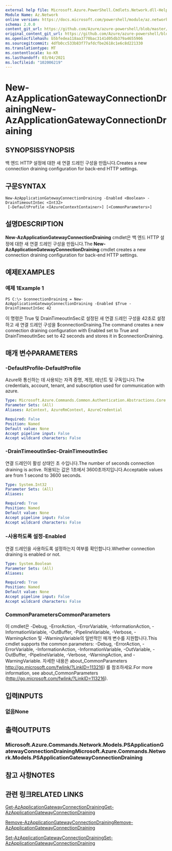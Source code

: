 ```yaml
---
external help file: Microsoft.Azure.PowerShell.Cmdlets.Network.dll-Help.xml
Module Name: Az.Network
online version: https://docs.microsoft.com/powershell/module/az.network/new-azapplicationgatewayconnectiondraining
schema: 2.0.0
content_git_url: https://github.com/Azure/azure-powershell/blob/master/src/Network/Network/help/New-AzApplicationGatewayConnectionDraining.md
original_content_git_url: https://github.com/Azure/azure-powershell/blob/master/src/Network/Network/help/New-AzApplicationGatewayConnectionDraining.md
ms.openlocfilehash: b5bfedea118aa3770bac3141d05db379a4655906
ms.sourcegitcommit: 4dfb0cc533b83f77afdcfbe2618c1e6c8d221330
ms.translationtype: MT
ms.contentlocale: ko-KR
ms.lasthandoff: 03/04/2021
ms.locfileid: "102006219"
---
```

# <span data-ttu-id="015aa-101">New-AzApplicationGatewayConnectionDraining</span><span class="sxs-lookup"><span data-stu-id="015aa-101">New-AzApplicationGatewayConnectionDraining</span></span>

## <span data-ttu-id="015aa-102">SYNOPSIS</span><span class="sxs-lookup"><span data-stu-id="015aa-102">SYNOPSIS</span></span>
<span data-ttu-id="015aa-103">백 엔드 HTTP 설정에 대한 새 연결 드레인 구성을 만듭니다.</span><span class="sxs-lookup"><span data-stu-id="015aa-103">Creates a new connection draining configuration for back-end HTTP settings.</span></span>

## <span data-ttu-id="015aa-104">구문</span><span class="sxs-lookup"><span data-stu-id="015aa-104">SYNTAX</span></span>

```
New-AzApplicationGatewayConnectionDraining -Enabled <Boolean> -DrainTimeoutInSec <Int32>
 [-DefaultProfile <IAzureContextContainer>] [<CommonParameters>]
```

## <span data-ttu-id="015aa-105">설명</span><span class="sxs-lookup"><span data-stu-id="015aa-105">DESCRIPTION</span></span>
<span data-ttu-id="015aa-106">**New-AzApplicationGatewayConnectionDraining** cmdlet은 백 엔드 HTTP 설정에 대한 새 연결 드레인 구성을 만듭니다.</span><span class="sxs-lookup"><span data-stu-id="015aa-106">The **New-AzApplicationGatewayConnectionDraining** cmdlet creates a new connection draining configuration for back-end HTTP settings.</span></span>

## <span data-ttu-id="015aa-107">예제</span><span class="sxs-lookup"><span data-stu-id="015aa-107">EXAMPLES</span></span>

### <span data-ttu-id="015aa-108">예제 1</span><span class="sxs-lookup"><span data-stu-id="015aa-108">Example 1</span></span>
```
PS C:\> $connectionDraining = New-AzApplicationGatewayConnectionDraining -Enabled $True -DrainTimeoutInSec 42
```

<span data-ttu-id="015aa-109">이 명령은 True 및 DrainTimeoutInSec로 설정된 새 연결 드레인 구성을 42초로 설정하고 새 연결 드레인 구성을 $connectionDraining.</span><span class="sxs-lookup"><span data-stu-id="015aa-109">The command creates a new connection draining configuration with Enabled set to True and DrainTimeoutInSec set to 42 seconds and stores it in $connectionDraining.</span></span>

## <span data-ttu-id="015aa-110">매개 변수</span><span class="sxs-lookup"><span data-stu-id="015aa-110">PARAMETERS</span></span>

### <span data-ttu-id="015aa-111">-DefaultProfile</span><span class="sxs-lookup"><span data-stu-id="015aa-111">-DefaultProfile</span></span>
<span data-ttu-id="015aa-112">Azure와 통신하는 데 사용되는 자격 증명, 계정, 테넌트 및 구독입니다.</span><span class="sxs-lookup"><span data-stu-id="015aa-112">The credentials, account, tenant, and subscription used for communication with azure.</span></span>

```yaml
Type: Microsoft.Azure.Commands.Common.Authentication.Abstractions.Core.IAzureContextContainer
Parameter Sets: (All)
Aliases: AzContext, AzureRmContext, AzureCredential

Required: False
Position: Named
Default value: None
Accept pipeline input: False
Accept wildcard characters: False
```

### <span data-ttu-id="015aa-113">-DrainTimeoutInSec</span><span class="sxs-lookup"><span data-stu-id="015aa-113">-DrainTimeoutInSec</span></span>
<span data-ttu-id="015aa-114">연결 드레인이 활성 상태인 초 수입니다.</span><span class="sxs-lookup"><span data-stu-id="015aa-114">The number of seconds connection draining is active.</span></span>
<span data-ttu-id="015aa-115">허용되는 값은 1초에서 3600초까지입니다.</span><span class="sxs-lookup"><span data-stu-id="015aa-115">Acceptable values are from 1 second to 3600 seconds.</span></span>

```yaml
Type: System.Int32
Parameter Sets: (All)
Aliases:

Required: True
Position: Named
Default value: None
Accept pipeline input: False
Accept wildcard characters: False
```

### <span data-ttu-id="015aa-116">-사용하도록 설정</span><span class="sxs-lookup"><span data-stu-id="015aa-116">-Enabled</span></span>
<span data-ttu-id="015aa-117">연결 드레인을 사용하도록 설정하는지 여부를 확인합니다.</span><span class="sxs-lookup"><span data-stu-id="015aa-117">Whether connection draining is enabled or not.</span></span>

```yaml
Type: System.Boolean
Parameter Sets: (All)
Aliases:

Required: True
Position: Named
Default value: None
Accept pipeline input: False
Accept wildcard characters: False
```

### <span data-ttu-id="015aa-118">CommonParameters</span><span class="sxs-lookup"><span data-stu-id="015aa-118">CommonParameters</span></span>
<span data-ttu-id="015aa-119">이 cmdlet은 -Debug, -ErrorAction, -ErrorVariable, -InformationAction, -InformationVariable, -OutBuffer, -PipelineVariable, -Verbose, -WarningAction 및 -WarningVariable의 일반적인 매개 변수를 지원합니다.</span><span class="sxs-lookup"><span data-stu-id="015aa-119">This cmdlet supports the common parameters: -Debug, -ErrorAction, -ErrorVariable, -InformationAction, -InformationVariable, -OutVariable, -OutBuffer, -PipelineVariable, -Verbose, -WarningAction, and -WarningVariable.</span></span> <span data-ttu-id="015aa-120">자세한 내용은 about_CommonParameters http://go.microsoft.com/fwlink/?LinkID=113216) 를 참조하세요.</span><span class="sxs-lookup"><span data-stu-id="015aa-120">For more information, see about_CommonParameters (http://go.microsoft.com/fwlink/?LinkID=113216).</span></span>

## <span data-ttu-id="015aa-121">입력</span><span class="sxs-lookup"><span data-stu-id="015aa-121">INPUTS</span></span>

### <span data-ttu-id="015aa-122">없음</span><span class="sxs-lookup"><span data-stu-id="015aa-122">None</span></span>

## <span data-ttu-id="015aa-123">출력</span><span class="sxs-lookup"><span data-stu-id="015aa-123">OUTPUTS</span></span>

### <span data-ttu-id="015aa-124">Microsoft.Azure.Commands.Network.Models.PSApplicationGatewayConnectionDraining</span><span class="sxs-lookup"><span data-stu-id="015aa-124">Microsoft.Azure.Commands.Network.Models.PSApplicationGatewayConnectionDraining</span></span>

## <span data-ttu-id="015aa-125">참고 사항</span><span class="sxs-lookup"><span data-stu-id="015aa-125">NOTES</span></span>

## <span data-ttu-id="015aa-126">관련 링크</span><span class="sxs-lookup"><span data-stu-id="015aa-126">RELATED LINKS</span></span>

[<span data-ttu-id="015aa-127">Get-AzApplicationGatewayConnectionDraining</span><span class="sxs-lookup"><span data-stu-id="015aa-127">Get-AzApplicationGatewayConnectionDraining</span></span>](./Get-AzApplicationGatewayConnectionDraining.md)

[<span data-ttu-id="015aa-128">Remove-AzApplicationGatewayConnectionDraining</span><span class="sxs-lookup"><span data-stu-id="015aa-128">Remove-AzApplicationGatewayConnectionDraining</span></span>](./Remove-AzApplicationGatewayConnectionDraining.md)

[<span data-ttu-id="015aa-129">Set-AzApplicationGatewayConnectionDraining</span><span class="sxs-lookup"><span data-stu-id="015aa-129">Set-AzApplicationGatewayConnectionDraining</span></span>](./Set-AzApplicationGatewayConnectionDraining.md)


